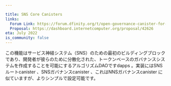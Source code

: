 ```yaml
---

title: SNS Core Canisters
links:
  Forum Link: https://forum.dfinity.org/t/open-governance-canister-for-sns-design-proposal/10224
  Proposal: https://dashboard.internetcomputer.org/proposal/42626
eta: July 2022
is_community: false
---
```

この機能はサービス神経システム（SNS）のための最初のビルディングブロックであり、開発者が彼らのために分散化された、トークンベースのガバナンスシステムを作成することを可能にするアルゴリズムDAOですdapps 。実装にはSNSルートcanister 、SNSガバナンスcanister 、これはNNSガバナンスcanister に似ていますが、よりシンプルで設定可能です。

<!---


This feature is the first building block for service nervous systems (SNSs), algorithmic DAOs that allow developers to create decentralized, token-based governance systems for their dapps. The implementation includes the SNS root canister as well as the SNS governance canister, which is similar to the NNS governance canister but simpler and more configurable.

-->
